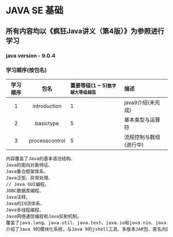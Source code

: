 # JAVA SE 基础
## 所有内容均以《疯狂Java讲义（第4版）》为参照进行学习

### java version - 9.0.4

### 学习顺序(按包名)
| 学习顺序 | 包名 | 重要等级(1 ~ 5)<small>数字越大等级越高</small> | 描述 |
|:----:|:----:|:----|:----|
| 1 | introduction | 1 | java9介绍(未完成) |
| 2 | basictype | 5 | 基本类型与运算符 |
| 3 | processcontrol | 5 | 流程控制与数组(进行中) |

<pre>
内容覆盖了Java的基本语法结构、
Java的面向对象特征、
Java集合框架体系、
Java泛型、异常处理、
// Java GUI编程、
JDBC数据库编程、
Java注释、
Java的IO流体系、
Java多线程编程、
Java网络通信编程和Java反射机制。
覆盖了java.lang、java.util、java.text、java.io和java.nio、java.sql、java.awt、javax.swing包下绝大部分类和接口。
介绍了Java 9的模块化系统，与Java 9的jshell工具、多版本JAR包、匿名内部类的菱形语法、增强的try语句、私有接口方法，以及Java 9新增的各种API功能。
</pre>